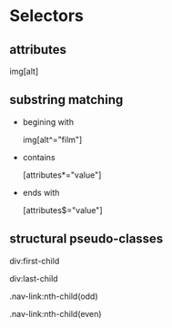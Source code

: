 # Selectors

## attributes

img[alt]

## substring matching

* begining with

    img[alt^="film"]

* contains

    [attributes\*="value"]

* ends with

    [attributes$="value"]

## structural pseudo-classes

div:first-child

div:last-child

.nav-link:nth-child(odd)

.nav-link:nth-child(even)
